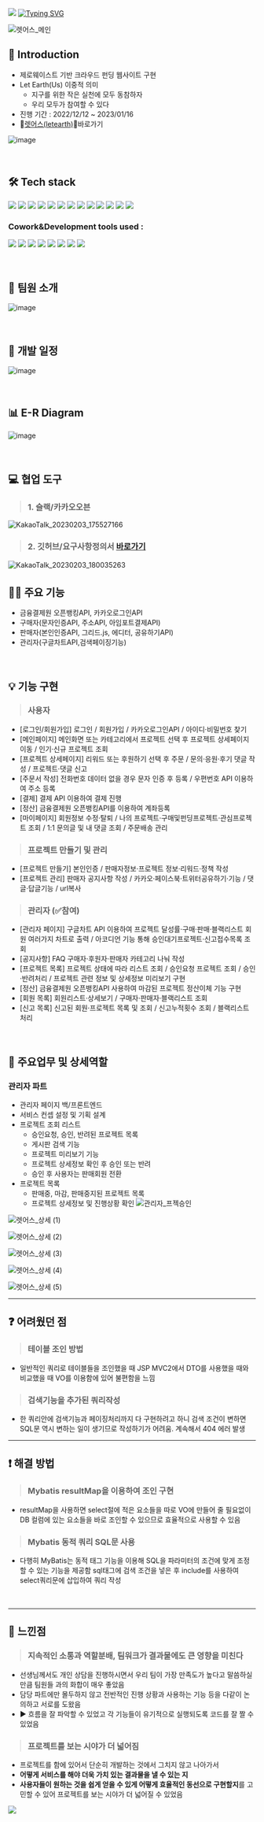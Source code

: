 
<img src="https://capsule-render.vercel.app/api?type=waving&color=B6AD90&height=150&section=header" />

<a href="https://git.io/typing-svg">
<img src="https://readme-typing-svg.demolab.com?font=Fira+Code&weight=600&size=30&pause=1000&color=A4AC85&center=true&width=900&lines=LetEarth_CrowdFunding" alt="Typing SVG" />
</a>

![렛어스_메인](https://github.com/DeveloperLeeSoyeon/Leesoyeon_portfolio/assets/145194133/3b9f36a0-6e3e-46cf-938b-9bb5778821e2)


## 📢 Introduction
- 제로웨이스트 기반 크라우드 펀딩 웹사이트 구현
- Let Earth(Us) 이중적 의미
    - 지구를 위한 작은 실천에 모두 동참하자
    - 우리 모두가 참여할 수 있다
- 진행 기간 : 2022/12/12 ~ 2023/01/16  
- 🍃[렛어스(letearth)](http://letearth.shop/main/all)🍃바로가기

![image](https://user-images.githubusercontent.com/118797686/216546787-14caf1bb-ff12-443f-8d54-fbf8d7bc08f4.png)


　　　

## 🛠 Tech stack
<img src="https://img.shields.io/badge/-Spring Framework-6DB33F?style=flat-plastic&logo=Spring&logoColor=white"/>   <img src="https://img.shields.io/badge/-MyBatis-191A1B?style=flat-plastic&logo=MyBatis&logoColor=white"/>   <img src="https://img.shields.io/badge/-Maven-C71A36?style=flat-plastic&logo=Apache Maven&logoColor=white"/>   <img src="https://img.shields.io/badge/-JavaScript-F7DF1E?style=flat-plastic&logo=JavaScript&logoColor=white"/>   <img src="https://img.shields.io/badge/-jQuery-0769AD?style=flat-plastic&logo=jQuery&logoColor=white"/>   <img src="https://img.shields.io/badge/-API-F575C6?style=flat-plastic&logo=API&logoColor=white"/>   <img src="https://img.shields.io/badge/-AJAX-37D1CB?style=flat-plastic&logo=AJAX&logoColor=white"/>   <img src="https://img.shields.io/badge/-MySQL-4479A1?style=flat-plastic&logo=MySQL&logoColor=white"/>   <img src="https://img.shields.io/badge/-CSS-F59C54?style=flat-plastic&logo=CSS3&logoColor=white"/>   <img src="https://img.shields.io/badge/-SCSS-CD6799?style=flat-plastic&logo=SCSS&logoColor=white"/>   <img src="https://img.shields.io/badge/-HTML-E34F26?style=flat-plastic&logo=HTML5&logoColor=white"/>   <img src="https://img.shields.io/badge/-Bootstrap-7952B3?style=flat-plastic&logo=Bootstrap&logoColor=white"/>   <img src="https://img.shields.io/badge/-ApachetTomcat9.0-D22128?style=flat-plastic&logo=Apache&logoColor=white"/>   




### Cowork&Development tools used : 
<img src="https://img.shields.io/badge/STS-6DB33F?style=flat-plastic&logo=Spring&logoColor=white"/>   <img src="https://img.shields.io/badge/KakaoOven-FFCD00?style=flat-plastic&logo=Kakao&logoColor=white"/>   <img src="https://img.shields.io/badge/ERDcloud-937BF2?style=flat-plastic&logo=ERDcloud&logoColor=white"/>   <img src="https://img.shields.io/badge/Git-F05032?style=flat-plastic&logo=Git&logoColor=white"/>   <img src="https://img.shields.io/badge/GitHub-181717?style=flat-plastic&logo=GitHub&logoColor=white"/>   <img src="https://img.shields.io/badge/Google Sheets-34A853?style=flat-plastic&logo=Google Sheets&logoColor=white"/>   <img src="https://img.shields.io/badge/Slack-4A154B?style=flat-plastic&logo=Slack&logoColor=white"/>   <img src="https://img.shields.io/badge/Google Meet-00897B?style=flat-plastic&logo=Google Meet&logoColor=white"/>   






　

## 👯 팀원 소개
![image](https://user-images.githubusercontent.com/118797686/216547863-4b32aeb3-7e10-41f9-80d0-895e5616d0ad.png)

 　

## 📅 개발 일정
![image](https://user-images.githubusercontent.com/118797686/216546843-3c152274-7181-47b9-99e7-b5a1705e5f1d.png)

 　　　

## 📊 E-R Diagram
![image](https://user-images.githubusercontent.com/118797686/216549254-320c11d3-ff96-4d64-a9ba-bc7d39e710f5.png)

　　

## 💻 협업 도구　
> ### 1. 슬랙/카카오오븐
![KakaoTalk_20230203_175527166](https://user-images.githubusercontent.com/118797686/216893123-68101849-aca9-46dd-8fa7-1c973d778c07.png)

> ### 2. 깃허브/요구사항정의서 [바로가기](https://docs.google.com/spreadsheets/d/1ORegfpn04ZWk9H5nrkABw1Gpf_AUyKhHPssgZvun6uY/edit?pli=1#gid=1325078952)
![KakaoTalk_20230203_180035263](https://user-images.githubusercontent.com/118797686/216893146-58a101ce-8633-4307-bf15-3502eeaade2f.png)
 　　　　

## 👩‍💻 주요 기능 
- 금융결제원 오픈뱅킹API, 카카오로그인API
- 구매자(문자인증API, 주소API, 아임포트결제API)
- 판매자(본인인증API, 그리드.js, 에디터, 공유하기API)
- 관리자(구글차트API,검색페이징기능)

　　

## 💡 기능 구현
> ### 사용자 
 - [로그인/회원가입] 로그인 / 회원가입 / 카카오로그인API / 아이디·비밀번호 찾기
 - [메인페이지] 메인화면 또는 카테고리에서 프로젝트 선택 후 프로젝트 상세페이지 이동 / 인기·신규 프로젝트 조회
 - [프로젝트 상세페이지] 리워드 또는 후원하기 선택 후 주문 / 문의·응원·후기 댓글 작성 / 프로젝트·댓글 신고
 - [주문서 작성] 전화번호 데이터 없을 경우 문자 인증 후 등록 / 우편번호 API 이용하여 주소 등록 
 - [결제] 결제 API 이용하여 결제 진행
 - [정산] 금융결제원 오픈뱅킹API를 이용하여 계좌등록
 - [마이페이지] 회원정보 수정·탈퇴 / 나의 프로젝트·구매및펀딩프로젝트·관심프로젝트 조회 / 1:1 문의글 및 내 댓글 조회 / 주문배송 관리

> ### 프로젝트 만들기 및 관리
 - [프로젝트 만들기] 본인인증 / 판매자정보·프로젝트 정보·리워드·정책 작성
 - [프로젝트 관리] 판매자 공지사항 작성 / 카카오·페이스북·트위터공유하기·기능 / 댓글·답글기능 / url복사

> ### 관리자 (✅참여)
 - [관리자 페이지] 구글차트 API 이용하여 프로젝트 달성률·구매·판매·블랙리스트 회원 여러가지 차트로 출력 / 아코디언 기능 통해 승인대기프로젝트·신고접수목록 조회
 - [공지사항] FAQ 구매자·후원자·판매자 카테고리 나눠 작성
 - [프로젝트 목록] 프로젝트 상태에 따라 리스트 조회 / 승인요청 프로젝트 조회 / 승인·반려처리 / 프로젝트 관련 정보 및 상세정보 미리보기 구현
 - [정산] 금융결제원 오픈뱅킹API 사용하여 마감된 프로젝트 정산이체 기능 구현
 - [회원 목록] 회원리스트·상세보기 / 구매자·판매자·블랙리스트 조회
 - [신고 목록] 신고된 회원·프로젝트 목록 및 조회 / 신고누적횟수 조회 / 블랙리스트 처리

　　


## :raising_hand: 주요업무 및 상세역할
### 관리자 파트

- 관리자 페이지 백/프론트엔드
- 서비스 컨셉 설정 및 기획 설계
- 프로젝트 조회 리스트
    - 승인요청, 승인, 반려된 프로젝트 목록
    - 게시판 검색 기능
    - 프로젝트 미리보기 기능
    - 프로젝트 상세정보 확인 후 승인 또는 반려
    - 승인 후 사용자는 판매회원 전환
- 프로젝트 목록
    - 판매중, 마감, 판매중지된 프로젝트 목록
    - 프로젝트 상세정보 및 진행상황 확인
![관리자_프젝승인](https://github.com/DeveloperLeeSoyeon/Leesoyeon_portfolio/assets/145194133/33ec509f-c1ec-4227-b6f2-55edc1c651f9)

![렛어스_상세 (1)](https://github.com/DeveloperLeeSoyeon/Leesoyeon_portfolio/assets/145194133/2e3708b7-9164-4300-8f66-10d38bba3a92)


![렛어스_상세 (2)](https://github.com/DeveloperLeeSoyeon/Leesoyeon_portfolio/assets/145194133/c93e5eed-c235-4c22-8d9b-cfaebc3a0347)

![렛어스_상세 (3)](https://github.com/DeveloperLeeSoyeon/Leesoyeon_portfolio/assets/145194133/43a08fd8-9006-4234-afd4-514486308841)

![렛어스_상세 (4)](https://github.com/DeveloperLeeSoyeon/Leesoyeon_portfolio/assets/145194133/d388976f-2413-4426-bfda-2ada20b61efa)

![렛어스_상세 (5)](https://github.com/DeveloperLeeSoyeon/Leesoyeon_portfolio/assets/145194133/75ef1b05-fb89-474c-8f11-4a347a69e522)



<hr>


  
## :question: 어려웠던 점

> ### 테이블 조인 방법
- 일반적인 쿼리로 테이블들을 조인했을 때 JSP MVC2에서 DTO를 사용했을 때와 비교했을 때 VO를 이용함에 있어 불편함을 느낌

> ### 검색기능을 추가된 쿼리작성
- 한 쿼리안에 검색기능과 페이징처리까지 다 구현하려고 하니 검색 조건이 변하면 SQL문 역시 변하는 일이 생기므로 작성하기가 어려움. 계속해서 404 에러 발생



<hr>



## :exclamation: 해결 방법

> ### Mybatis resultMap을 이용하여 조인 구현
- resultMap을 사용하면 select절에 적은 요소들을 따로 VO에 만들어 줄 필요없이 DB 컬럼에 있는 요소들을 바로 조인할 수 있으므로 효율적으로 사용할 수 있음

> ### Mybatis 동적 쿼리 SQL문 사용
- 다행히 MyBatis는 동적 태그 기능을 이용해 SQL을 파라미터의 조건에 맞게 조정 할 수 있는 기능을 제공함
sql태그에 검색 조건을 넣은 후 include를 사용하여 select쿼리문에 삽입하여 쿼리 작성

 　　　
<hr>


## :100: 느낀점

> ### 지속적인 소통과 역할분배, 팀워크가 결과물에도 큰 영향을 미친다
- 선생님께서도 개인 상담을 진행하시면서 우리 팀이 가장 만족도가 높다고 말씀하실 만큼 팀원들 과의 화합이 매우 좋았음
- 담당 파트에만 몰두하지 않고 전반적인 진행 상황과 사용하는 기능 등을 다같이 논의하고 서로를 도왔음
- :arrow_forward: 흐름을 잘 파악할 수 있었고 각 기능들이 유기적으로 실행되도록 코드를 잘 짤 수 있었음
  
> ### 프로젝트를 보는 시야가 더 넓어짐
- 프로젝트를 함에 있어서 단순히 개발하는 것에서 그치지 않고 나아가서
- **어떻게 서비스를 해야 더욱 가치 있는 결과물을 낼 수 있는 지**
- **사용자들이 원하는 것을 쉽게 얻을 수 있게 어떻게 효율적인 동선으로 구현할지**를 고민할 수 있어 프로젝트를 보는 시야가 더 넓어질 수 있었음


<img src="https://capsule-render.vercel.app/api?type=waving&color=B6AD90&height=150&section=footer" />
